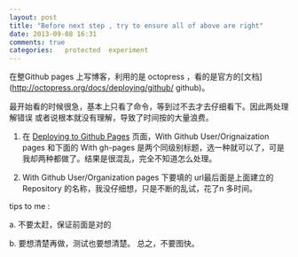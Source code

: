 ```yaml
---
layout: post
title: "Before next step , try to ensure all of above are right"
date: 2013-09-08 16:31
comments: true
categories:   protected  experiment
---
```


 在整Github pages 上写博客，利用的是 octopress ，看的是官方的[文档](http://octopress.org/docs/deploying/github/ github)。

 最开始看的时候很急，基本上只看了命令，等到过不去才去仔细看下。因此两处理解错误 或者说根本就没有理解，导致了时间按的大量浪费。

1. 在 [Deploying to Github Pages](http://octopress.org/docs/deploying/github/ "github Deploying to Github Pages") 页面，With Github User/Orignaization pages 和下面的 With gh-pages 是两个同级别标题，选一种就可以了，可是我却两种都做了。结果是很混乱，完全不知道怎么处理。

2. With Github User/Organization pages 下要填的 url最后面是上面建立的 Repository 的名称，我没仔细想，只是不断的乱试，花了n 多时间。

 tips to me :

a. 不要太赶，保证前面是对的

b. 要想清楚再做，测试也要想清楚。
总之，不要图快。

